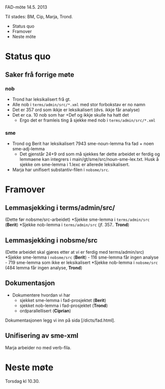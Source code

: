 FAD-möte 14.5. 2013

Til stades: BM, Cip, Marja, Trond.

* Status quo
* Framover
* Neste möte

#  Status quo

## Saker frå forrige møte
### nob
* Trond har leksikalisert frå gt.
* Alle nob i `terms/admin/src/*.xml` med stor forbokstav er no namn
* Det er 357 ord som ikkje er leksikalisert (dvs. ikkje får analyse)
* Det er ca. 10 nob som har +Def og ikkje skulle ha hatt det
    - Ergo det er framleis ting å sjekke med nob i `terms/admin/src/*.xml`

### sme
* Trond og Berit har leksikalisert 7943 sme-noun-lemma
  fra fad + noen sme-adj-lemma
    - Det gjenstår 24+9 ord som må sjekkes før dette arbeidet
  er ferdig og lemmaene kan integrers i main/gt/sme/src/noun-sme-lex.txt.
  Husk å sjekke om sme-lemma i 1.lexc er allerede leksikalisert.
* Marja har unifisert substantiv-filen i `nobsme/src`.

#  Framover

## Lemmasjekking i terms/admin/src/
(Dette før nobsme/src-arbeidet)
*Sjekke sme-lemma i `terms/admin/src`  (**Berit**)
*Sjekke nob-lemma i `terms/admin/src` (jf. 357.. **Trond**)

## Lemmasjekking i nobsme/src
(Dette arbeidet skal gjøres etter at vi er ferdig med terms/admin/src)
*Sjekke sme-lemma i `nobsme/src` (**Berit**)
    - 116 sme-lemma får ingen analyse
    - 719 sme-lemma som ikke er leksikalisert
*Sjekke nob-lemma i `nobsme/src` (484 lemma får ingen analyse, **Trond**)

## Dokumentasjon
* Dokumentere hvordan vi har
    - sjekket sme-lemma i fad-prosjektet (**Berit**)
    - sjekket nob-lemma i fad-prosjektet (**Trond**)
    - ordparallellisert (**Ciprian**)

Dokumentasjonen legg vi inn på sida
[/dicts/fad.html].

## Unifisering av sme-xml

Marja arbeider no med verb-fila.

#  Neste møte
Torsdag kl 10.30.
